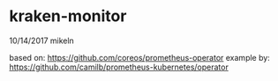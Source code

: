 # kraken-monitor

10/14/2017 mikeln

based on: https://github.com/coreos/prometheus-operator
example by: https://github.com/camilb/prometheus-kubernetes/operator

